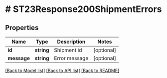# # ST23Response200ShipmentErrors

## Properties

Name | Type | Description | Notes
------------ | ------------- | ------------- | -------------
**id** | **string** | Shipment id | [optional]
**message** | **string** | Error message | [optional]

[[Back to Model list]](../../README.md#models) [[Back to API list]](../../README.md#endpoints) [[Back to README]](../../README.md)
